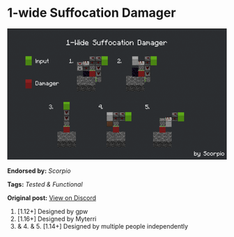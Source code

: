 # 1-wide Suffocation Damager
<img alt="unknown-4.png" src="images/unknown-4.png?raw=1" height="300px">

**Endorsed by:** *Scorpio*

**Tags:** *Tested & Functional*

**Original post:** [View on Discord](https://discord.com/channels/913065809096638494/1391972564879806474)

1. [1.12+] Designed by gpw
2. [1.16+] Designed by Myterri
3. & 4. & 5. [1.14+] Designed by multiple people independently
